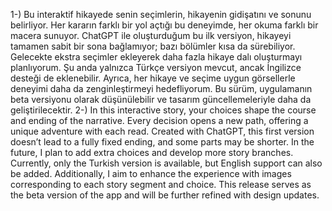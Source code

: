 1-) Bu interaktif hikayede senin seçimlerin, hikayenin gidişatını ve sonunu belirliyor. Her kararın farklı bir yol açtığı bu deneyimde, her okuma farklı bir macera sunuyor. ChatGPT ile oluşturduğum bu ilk versiyon, hikayeyi tamamen sabit bir sona bağlamıyor; bazı bölümler kısa da sürebiliyor. Gelecekte ekstra seçimler ekleyerek daha fazla hikaye dalı oluşturmayı planlıyorum. Şu anda yalnızca Türkçe versiyon mevcut, ancak İngilizce desteği de eklenebilir. Ayrıca, her hikaye ve seçime uygun görsellerle deneyimi daha da zenginleştirmeyi hedefliyorum. Bu sürüm, uygulamanın beta versiyonu olarak düşünülebilir ve tasarım güncellemeleriyle daha da geliştirilecektir.
2-) In this interactive story, your choices shape the course and ending of the narrative. Every decision opens a new path, offering a unique adventure with each read. Created with ChatGPT, this first version doesn’t lead to a fully fixed ending, and some parts may be shorter. In the future, I plan to add extra choices and develop more story branches. Currently, only the Turkish version is available, but English support can also be added. Additionally, I aim to enhance the experience with images corresponding to each story segment and choice. This release serves as the beta version of the app and will be further refined with design updates.
